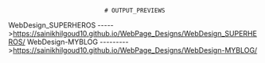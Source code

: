                                # OUTPUT_PREVIEWS
WebDesign_SUPERHEROS ----->https://sainikhilgoud10.github.io/WebPage_Designs/WebDesign_SUPERHEROS/
WebDesign-MYBLOG --------->https://sainikhilgoud10.github.io/WebPage_Designs/WebDesign-MYBLOG/
